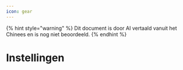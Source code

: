```yaml
---
icon: gear
---
```


{% hint style="warning" %}
Dit document is door AI vertaald vanuit het Chinees en is nog niet beoordeeld.
{% endhint %}

# Instellingen